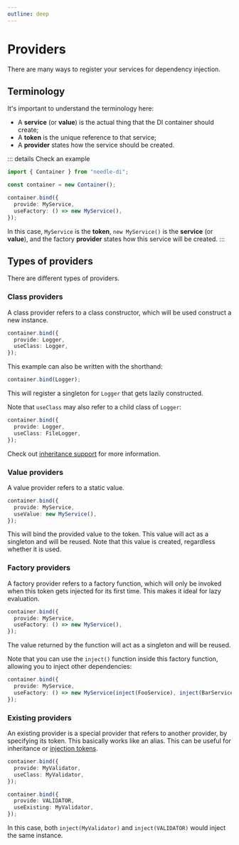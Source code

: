 ```yaml
---
outline: deep
---
```


# Providers

There are many ways to register your services for dependency injection.

## Terminology

It's important to understand the terminology here:

- A **service** (or **value**) is the actual thing that the DI container should create;
- A **token** is the unique reference to that service;
- A **provider** states how the service should be created.

::: details Check an example
```typescript
import { Container } from "needle-di";

const container = new Container();

container.bind({
  provide: MyService,
  useFactory: () => new MyService(),
});
```

In this case, `MyService` is the **token**, `new MyService()` is the **service** (or **value**), and the factory **provider**
states how this service will be created.
:::

## Types of providers

There are different types of providers.

### Class providers

A class provider refers to a class constructor, which will be used construct a new instance.

```typescript
container.bind({
  provide: Logger,
  useClass: Logger,
});
```

This example can also be written with the shorthand:

```typescript
container.bind(Logger);
```

This will register a singleton for `Logger` that gets lazily constructed.

Note that `useClass` may also refer to a child class of `Logger`:

```typescript
container.bind({
  provide: Logger,
  useClass: FileLogger,
});
```

Check out [inheritance support](/advanced/inheritance) for more information.

### Value providers

A value provider refers to a static value.

```typescript
container.bind({
  provide: MyService,
  useValue: new MyService(),
});
```

This will bind the provided value to the token. This value will act as a singleton and will be reused.
Note that this value is created, regardless whether it is used.

### Factory providers

A factory provider refers to a factory function, which will only be invoked when this token gets injected for its first
time.
This makes it ideal for lazy evaluation.

```typescript
container.bind({
  provide: MyService,
  useFactory: () => new MyService(),
});
```

The value returned by the function will act as a singleton and will be reused.

Note that you can use the `inject()` function inside this factory function, allowing you to inject other dependencies:

```typescript
container.bind({
  provide: MyService,
  useFactory: () => new MyService(inject(FooService), inject(BarService)),
});
```

### Existing providers

An existing provider is a special provider that refers to another provider, by specifying its token.
This basically works like an alias. This can be useful for inheritance or [injection tokens](/concepts/tokens).

```typescript
container.bind({
  provide: MyValidator,
  useClass: MyValidator,
});

container.bind({
  provide: VALIDATOR,
  useExisting: MyValidator,
});
```

In this case, both `inject(MyValidator)` and `inject(VALIDATOR)` would inject the same instance.


